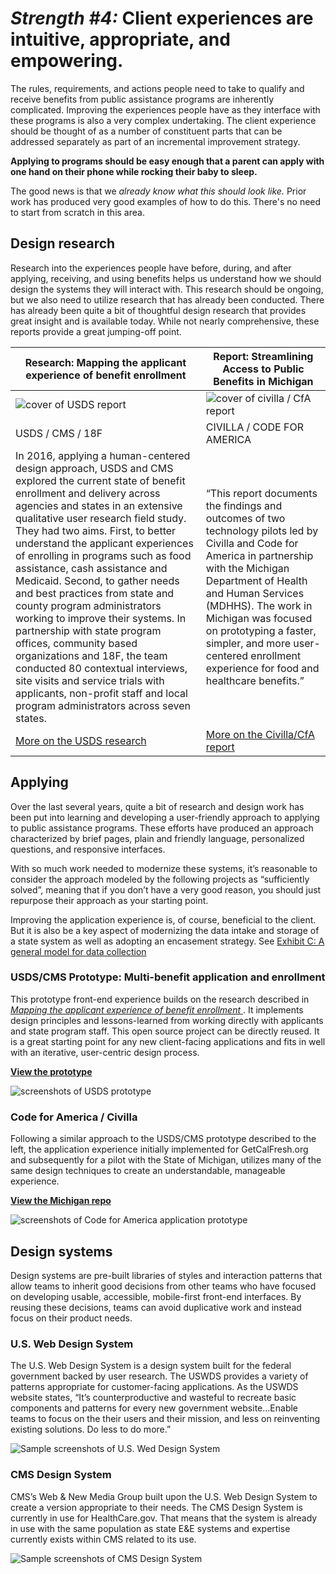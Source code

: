 # _Strength #4:_ Client experiences are intuitive, appropriate, and empowering.

The rules, requirements, and actions people need to take to qualify and receive benefits from public assistance programs are inherently complicated. Improving the experiences people have as they interface with these programs is also a very complex undertaking. The client experience should be thought of as a number of constituent parts that can be addressed separately as part of an incremental improvement strategy.

**Applying to programs should   be easy enough that a parent can apply with one hand on their phone while rocking their baby to sleep.**

The good news is that we _already know what this should look like._ Prior work has produced very good examples of how to do this. There's no need to start from scratch in this area.

## Design research

Research into the experiences people have before, during, and after applying, receiving, and using benefits helps us understand how we should design the systems they will interact with. This research should be ongoing, but we also need to utilize research that has already been conducted. There has already been quite a bit of thoughtful design research that provides great insight and is available today. While not nearly comprehensive, these reports provide a great jumping-off point.

Research: Mapping the applicant experience of benefit enrollment | Report: Streamlining Access to Public Benefits in Michigan
------------ | -------------
![cover of USDS report](/concept_assets/b_usds_cover.png) | ![cover of civilla / CfA report](/concept_assets/b_mi_cover.png)
USDS / CMS / 18F | CIVILLA / CODE FOR AMERICA
In 2016, applying a human-centered design approach, USDS and CMS explored the current state of benefit enrollment and delivery across agencies and states in an extensive qualitative user research field study. They had two aims. First, to better understand the applicant experiences of enrolling in programs such as food assistance, cash assistance and Medicaid. Second, to gather needs and best practices from state and county program administrators working to improve their systems. In partnership with state program offices, community based organizations and 18F, the team conducted 80 contextual interviews, site visits and service trials with applicants, non-profit staff and local program administrators across seven states. | “This report documents the findings and outcomes of two technology pilots led by Civilla and Code for America in partnership with the Michigan Department of Health and Human Services (MDHHS). The work in Michigan was focused on prototyping a faster, simpler, and more user-centered enrollment experience for food and healthcare benefits.”
[More on the USDS research](bit.ly/2LlC8aP) | [More on the Civilla/CfA report](bit.ly/michigan-report)


## Applying

Over the last several years, quite a bit of research and design work has been put into learning and developing a user-friendly approach to applying to public assistance programs. These efforts have produced an approach characterized by brief pages, plain and friendly language, personalized questions, and responsive interfaces.

With so much work needed to modernize these systems, it’s reasonable to consider the approach modeled by the following projects as “sufficiently solved”, meaning that if you don’t have a very good reason, you should just repurpose their approach as your starting point.

Improving the application experience is, of course, beneficial to the client. But it is also be a key aspect of modernizing the data intake and storage of a state system as well as adopting an encasement strategy. See [Exhibit C: A general model for data collection](#exhibit-c-a-general-model-for-data-collection)

### USDS/CMS Prototype: Multi-benefit application and enrollment

This prototype front-end experience builds on the research described in [_Mapping the applicant experience of benefit enrollment_ ](#design-research). It implements design principles and lessons-learned from working directly with applicants and state program staff. This open source project can be directly reused. It is a great starting point for any new client-facing applications and fits in well with an iterative, user-centric design process.

[**View the prototype**](https://bit.ly/2fl825t)

![screenshots of USDS prototype](/concept_assets/b_usds_prototype.png)

### Code for America / Civilla

Following a similar approach to the USDS/CMS prototype described to the left, the application experience initially implemented for GetCalFresh.org and subsequently for a pilot with the State of Michigan, utilizes many of the same design techniques to create an understandable, manageable experience.

[**View the Michigan repo**](bit.ly/2G5nEre)

![screenshots of Code for America application prototype](/concept_assets/b_cfa_getcalfresh.png)

## Design systems

Design systems are pre-built libraries of styles and interaction patterns that allow teams to inherit good decisions from other teams who have focused on developing usable, accessible, mobile-first front-end interfaces. By reusing these decisions, teams can avoid duplicative work and instead focus on their product needs.

### U.S. Web Design System

The U.S. Web Design System is a design system built for the federal government backed by user research. The USWDS provides a variety of patterns appropriate for customer-facing applications. As the USWDS website states, “It’s counterproductive and wasteful to recreate basic components and patterns for every new government website...Enable teams to focus on the their users and their mission, and less on reinventing existing solutions. Do less to do more.”

![Sample screenshots of U.S. Wed Design System](/concept_assets/b_uswds.png)

### CMS Design System

CMS’s Web & New Media Group built upon the U.S. Web Design System to create a version appropriate to their needs. The CMS Design System is currently in use for HealthCare.gov. That means that the system is already in use with the same population as state E&E systems and expertise currently exists within CMS related to its use.

![Sample screenshots of CMS Design System](/concept_assets/b_cmsds.png)
